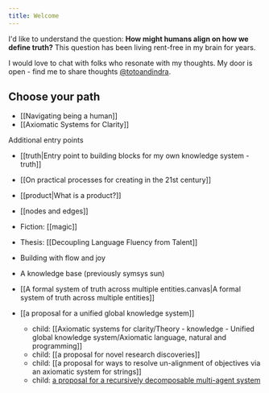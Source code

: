 ```yaml
---
title: Welcome
---
```

I'd like to understand the question: **How might humans align on how we define truth?** This question has been living rent-free in my brain for years.

I would love to chat with folks who resonate with my thoughts. My door is open - find me to share thoughts [@totoandindra](https://twitter.com/totoandindra).

## Choose your path
- [[Navigating being a human]]
- [[Axiomatic Systems for Clarity]]

Additional entry points
- [[truth|Entry point to building blocks for my own knowledge system - truth]]
- [[On practical processes for creating in the 21st century]]
- [[product|What is a product?]]
- [[nodes and edges]]
- Fiction: [[magic]]
- Thesis: [[Decoupling Language Fluency from Talent]]

- Building with flow and joy
- A knowledge base (previously symsys sun)
- [[A formal system of truth across multiple entities.canvas|A formal system of truth across multiple entities]]
- [[a proposal for a unified global knowledge system]]
	- child: [[Axiomatic systems for clarity/Theory - knowledge - Unified global knowledge system/Axiomatic language, natural and programming]]
	- child: [[a proposal for novel research discoveries]]
	- child: [[a proposal for ways to resolve un-alignment of objectives via an axiomatic system for strings]]
	- child: [a proposal for a recursively decomposable multi-agent system](https://docs.google.com/document/d/1XjJ-wKAcG2ET-U31g1w7AgHoxbfOsiusxjy4MjQ-sLQ/edit#heading=h.1wpme4cab2z7)





